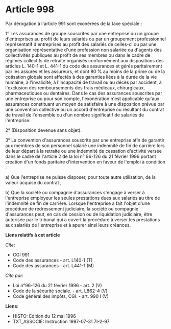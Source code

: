 # Article 998

Par dérogation à l'article 991 sont exonérées de la taxe spéciale :

1° Les assurances de groupe souscrites par une entreprise ou un groupe d'entreprises au profit de leurs salariés ou par un
groupement professionnel représentatif d'entreprises au profit des salariés de celles-ci ou par une organisation
représentative d'une profession non salariée ou d'agents des collectivités publiques au profit de ses membres ou dans le
cadre de régimes collectifs de retraite organisés conformément aux dispositions des articles L. 140-1 et L. 441-1 du code des
assurances et gérés paritairement par les assurés et les assureurs, et dont 80 % au moins de la prime ou de la cotisation
globale sont affectés à des garanties liées à la durée de la vie humaine, à l'invalidité, à l'incapacité de travail ou au
décès par accident, à l'exclusion des remboursements des frais médicaux, chirurgicaux, pharmaceutiques ou dentaires. Dans le
cas des assurances souscrites par une entreprise ou pour son compte, l'exonération n'est applicable qu'aux assurances
constituant un moyen de satisfaire à une disposition prévue par une convention collective ou un accord d'entreprise ou
résultant du contrat de travail de l'ensemble ou d'un nombre significatif de salariés de l'entreprise.

2° (Disposition devenue sans objet).

3° La convention d'assurances souscrite par une entreprise afin de garantir aux membres de son personnel salarié une
indemnité de fin de carrière lors de leur départ à la retraite ou une indemnité de cessation d'activité versée dans le cadre
de l'article 2 de la loi n° 96-126 du 21 février 1996 portant création d'un fonds paritaire d'intervention en faveur de
l'emploi à condition :

a) Que l'entreprise ne puisse disposer, pour toute autre utilisation, de la valeur acquise du contrat ;

b) Que la société ou compagnie d'assurances s'engage à verser à l'entreprise employeur les seules prestations dues aux
salariés au titre de l'indemnité de fin de carrière. Lorsque l'entreprise a fait l'objet d'une procédure de redressement
judiciaire, la société ou compagnie d'assurances peut, en cas de cession ou de liquidation judiciaire, être autorisée par le
tribunal qui a ouvert la procédure à verser les prestations aux salariés de l'entreprise et à apurer ainsi leurs créances.

**Liens relatifs à cet article**

_Cite_:

  - CGI 991
  - Code des assurances - art. L140-1 (T)
  - Code des assurances - art. L441-1 (M)

_Cité par_:

  - Loi n°96-126 du 21 février 1996 - art. 2 (V)
  - Code de la sécurité sociale. - art. L862-4 (V)
  - Code général des impôts, CGI. - art. 990 I (V)

**Liens**:

  - HISTO: Edition du 12 mai 1996
  - TXT_ASSOCIE: Instruction 1997-07-31 7I-2-97
